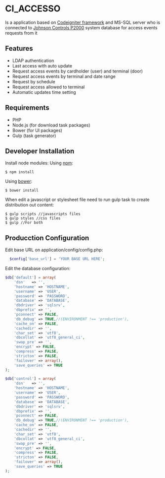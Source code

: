 # CI_ACCESSO
Is a application based on [Codeigniter framework](https://github.com/bcit-ci/CodeIgniter) and MS-SQL server who is connected to [Johnson Controls P2000](http://www.johnsoncontrols.com/es_mx/buildings/security-and-fire-safety/access-controls) system database for access events requests from it

## Features
+ LDAP authentication
+ Last access with auto update
+ Request access events by cardholder (user) and terminal (door)
+ Request access events by terminal and date range
+ Request by schedule
+ Request access allowed to terminal
+ Automatic updates time setting

## Requirements
+ PHP
+ Node.js (for download task packages)
+ Bower (for UI packages)
+ Gulp (task generator)

## Developer Installation
Install node modules:
Using [npm](https://www.npmjs.com/):

    $ npm install 

Using [bower](https://www.npmjs.com/):

    $ bower install 

When edit a javascript or stylesheet file need to run gulp task to create distribution out content:

    $ gulp scripts //javascripts files
    $ gulp styles //css files
    $ gulp //For both
    
## Producction Configuration
Edit base URL on application/config/config.php:
```PHP
  $config['base_url'] = 'YOUR BASE URL HERE';
```

Edit the database configuration:
```PHP
$db['default'] = array(
	'dsn'	=> '',
	'hostname' => 'HOSTNAME',
	'username' => 'USER',
	'password' => 'PASSWORD',
	'database' => 'DATABASE',
	'dbdriver' => 'sqlsrv',
	'dbprefix' => '',
	'pconnect' => FALSE,
	'db_debug' => TRUE,//(ENVIRONMENT !== 'production'),
	'cache_on' => FALSE,
	'cachedir' => '',
	'char_set' => 'utf8',
	'dbcollat' => 'utf8_general_ci',
	'swap_pre' => '',
	'encrypt' => FALSE,
	'compress' => FALSE,
	'stricton' => FALSE,
	'failover' => array(),
	'save_queries' => TRUE
);

$db['control'] = array(
	'dsn'	=> '',
	'hostname' => 'HOSTNAME',
	'username' => 'USER',
	'password' => 'PASSWORD',
	'database' => 'DATABASE',
	'dbdriver' => 'sqlsrv',
	'dbprefix' => '',
	'pconnect' => FALSE,
	'db_debug' => TRUE,//(ENVIRONMENT !== 'production'),
	'cache_on' => FALSE,
	'cachedir' => '',
	'char_set' => 'utf8',
	'dbcollat' => 'utf8_general_ci',
	'swap_pre' => '',
	'encrypt' => FALSE,
	'compress' => FALSE,
	'stricton' => FALSE,
	'failover' => array(),
	'save_queries' => TRUE
);
```